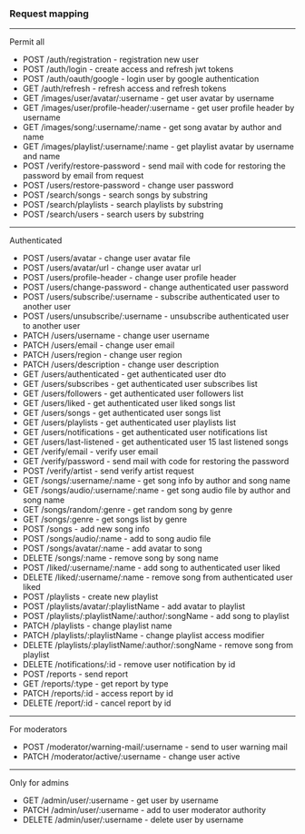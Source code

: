 ### Request mapping
___
Permit all
+ POST /auth/registration - registration new user
+ POST /auth/login - create access and refresh jwt tokens
+ POST /auth/oauth/google - login user by google authentication
+ GET /auth/refresh - refresh access and refresh tokens
+ GET /images/user/avatar/:username - get user avatar by username
+ GET /images/user/profile-header/:username - get user profile header by username
+ GET /images/song/:username/:name - get song avatar by author and name
+ GET /images/playlist/:username/:name - get playlist avatar by username and name
+ POST /verify/restore-password - send mail with code for restoring the password by email from request
+ POST /users/restore-password - change user password
+ POST /search/songs - search songs by substring
+ POST /search/playlists - search playlists by substring
+ POST /search/users - search users by substring
___
Authenticated
+ POST /users/avatar - change user avatar file
+ POST /users/avatar/url - change user avatar url
+ POST /users/profile-header - change user profile header
+ POST /users/change-password - change authenticated user password
+ POST /users/subscribe/:username - subscribe authenticated user to another user
+ POST /users/unsubscribe/:username - unsubscribe authenticated user to another user
+ PATCH /users/username - change user username
+ PATCH /users/email - change user email
+ PATCH /users/region - change user region
+ PATCH /users/description - change user description
+ GET /users/authenticated - get authenticated user dto
+ GET /users/subscribes - get authenticated user subscribes list
+ GET /users/followers - get authenticated user followers list
+ GET /users/liked - get authenticated user liked songs list
+ GET /users/songs - get authenticated user songs list
+ GET /users/playlists - get authenticated user playlists list
+ GET /users/notifications - get authenticated user notifications list
+ GET /users/last-listened - get authenticated user 15 last listened songs
+ GET /verify/email - verify user email
+ GET /verify/password - send mail with code for restoring the password
+ POST /verify/artist - send verify artist request
+ GET /songs/:username/:name - get song info by author and song name
+ GET /songs/audio/:username/:name - get song audio file by author and song name
+ GET /songs/random/:genre - get random song by genre
+ GET /songs/:genre - get songs list by genre
+ POST /songs - add new song info
+ POST /songs/audio/:name - add to song audio file
+ POST /songs/avatar/:name - add avatar to song
+ DELETE /songs/:name - remove song by song name
+ POST /liked/:username/:name - add song to authenticated user liked
+ DELETE /liked/:username/:name - remove song from authenticated user liked
+ POST /playlists - create new playlist
+ POST /playlists/avatar/:playlistName - add avatar to playlist
+ POST /playlists/:playlistName/:author/:songName - add song to playlist
+ PATCH /playlists - change playlist name
+ PATCH /playlists/:playlistName - change playlist access modifier
+ DELETE /playlists/:playlistName/:author/:songName - remove song from playlist
+ DELETE /notifications/:id - remove user notification by id
+ POST /reports - send report
+ GET /reports/:type - get report by type
+ PATCH /reports/:id - access report by id
+ DELETE /report/:id - cancel report by id
___ 
For moderators
+ POST /moderator/warning-mail/:username - send to user warning mail
+ PATCH /moderator/active/:username - change user active
___
Only for admins
+ GET /admin/user/:username - get user by username
+ PATCH /admin/user/:username - add to user moderator authority
+ DELETE /admin/user/:username - delete user by username

